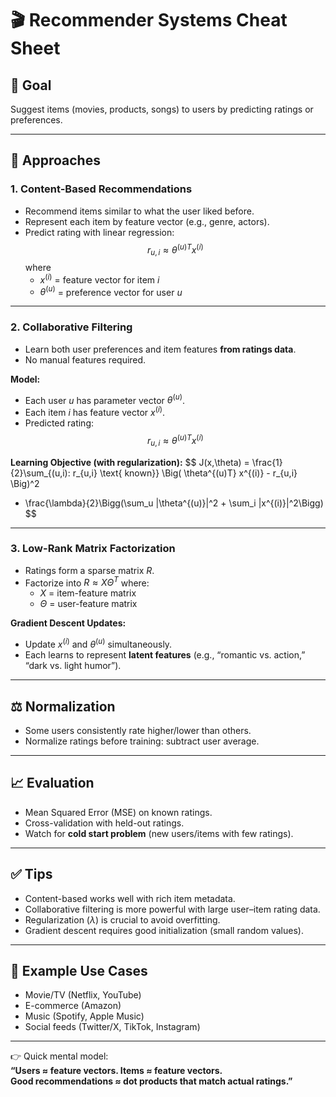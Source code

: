 # 🎬 Recommender Systems Cheat Sheet

## 🎯 Goal
Suggest items (movies, products, songs) to users by predicting ratings or preferences.  

---

## 🔑 Approaches

### 1. Content-Based Recommendations
- Recommend items similar to what the user liked before.  
- Represent each item by feature vector (e.g., genre, actors).  
- Predict rating with linear regression:  
  $$
  r_{u,i} \approx \theta^{(u)T} x^{(i)}
  $$
  where  
  - $x^{(i)}$ = feature vector for item $i$  
  - $\theta^{(u)}$ = preference vector for user $u$  

---

### 2. Collaborative Filtering
- Learn both user preferences and item features **from ratings data**.  
- No manual features required.  

**Model:**
- Each user $u$ has parameter vector $\theta^{(u)}$.  
- Each item $i$ has feature vector $x^{(i)}$.  
- Predicted rating:  
  $$
  r_{u,i} \approx \theta^{(u)T} x^{(i)}
  $$

**Learning Objective (with regularization):**
$$
J(x,\theta) = \frac{1}{2}\sum_{(u,i): r_{u,i} \text{ known}} 
\Big( \theta^{(u)T} x^{(i)} - r_{u,i} \Big)^2 
+ \frac{\lambda}{2}\Bigg(\sum_u \|\theta^{(u)}\|^2 + \sum_i \|x^{(i)}\|^2\Bigg)
$$

---

### 3. Low-Rank Matrix Factorization
- Ratings form a sparse matrix $R$.  
- Factorize into $R \approx X \Theta^T$ where:  
  - $X$ = item-feature matrix  
  - $\Theta$ = user-feature matrix  

**Gradient Descent Updates:**
- Update $x^{(i)}$ and $\theta^{(u)}$ simultaneously.  
- Each learns to represent **latent features** (e.g., “romantic vs. action,” “dark vs. light humor”).  

---

## ⚖️ Normalization
- Some users consistently rate higher/lower than others.  
- Normalize ratings before training: subtract user average.  

---

## 📈 Evaluation
- Mean Squared Error (MSE) on known ratings.  
- Cross-validation with held-out ratings.  
- Watch for **cold start problem** (new users/items with few ratings).

---

## ✅ Tips
- Content-based works well with rich item metadata.  
- Collaborative filtering is more powerful with large user–item rating data.  
- Regularization ($\lambda$) is crucial to avoid overfitting.  
- Gradient descent requires good initialization (small random values).  

---

## 📌 Example Use Cases
- Movie/TV (Netflix, YouTube)  
- E-commerce (Amazon)  
- Music (Spotify, Apple Music)  
- Social feeds (Twitter/X, TikTok, Instagram)  

---

👉 Quick mental model:  
**“Users ≈ feature vectors. Items ≈ feature vectors.  
Good recommendations ≈ dot products that match actual ratings.”**

